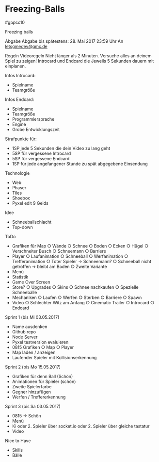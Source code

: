 # Freezing-Balls
#gppcc10

Freezing balls

Abgabe
Abgabe bis spätestens: 28. Mai 2017 23:59 Uhr
An letsgmedev@gmx.de

Regeln
Videoregeln
Nicht länger als 2 Minuten.
Versuche alles an deinem Spiel zu zeigen!
Introcard und Endcard die Jeweils 5 Sekunden dauern mit einplanen.

Infos Introcard:
- Spielname
- Teamgröße

Infos Endcard:
- Spielname
- Teamgröße
- Programmiersprache
- Engine
- Grobe Entwicklungszeit

Strafpunkte für:
- 1SP jede 5 Sekunden die dein Video zu lang geht
- 5SP für vergessene Introcard
- 5SP für vergessene Endcard
- 1SP für jede angefangener Stunde zu spät abgegebene Einsendung

Technologie
- Web
- Phaser
- Tiles
- Shoebox
- Pyxel edit 9 Gelds

Idee
- Schneeballschlacht
- Top-down

ToDo
- Grafiken für Map
○ Wände
○ Schnee
○ Boden
○ Ecken
○ Hügel
○ Verschneiter Busch
○ Schneemann
○ Barriere
- Player
○ Laufanimation
○ Schneeball
○ Werfanimation
○ Trefferanimation
○ Toter Spieler -> Schneemann?
○ Schneeball nicht getroffen -> bleibt am Boden
○ Zweite Variante
- Menü
- Statistik
- Game Over Screen
- Store?
○ Upgrades
○ Skins
○ Schnee nachkaufen
○ Spezielle Schneebälle
- Mechaniken
○ Laufen
○ Werfen
○ Sterben
○ Barriere
○ Spawn
- Video
○ Schlechter Witz am Anfang
○ Cinematic Trailer
○ Introcard
○ Endcard


Sprint 1 (bis Mi 03.05.2017)
- Name ausdenken
- Github repo
- Node Server
- Pyxel testversion evaluieren
- 0815 Grafiken
○ Map
○ Player
- Map laden / anzeigen
- Laufender Spieler mit Kollisionserkennung

Sprint 2 (bis Mo 15.05.2017)
- Grafiken für denn Ball (Schön)
- Animationen für Spieler (schön)
- Zweite Spielerfarbe
- Gegner hinzufügen
- Werfen / Treffererkennung

Sprint 3 (bis Sa 03.05.2017)
- 0815 -> Schön
- Menü
- Ki oder 2. Spieler über socket.io oder 2. Spieler über gleiche tastatur
- Video

Nice to Have
- Skills
- Bälle
